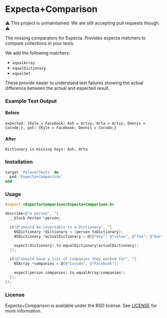 Expecta+Comparison
==================

:warning: This project is unmaintained. We are still accepting pull requests though. :warning:

The missing comparators for Expecta. Provides expecta matchers to compare
collections in your tests.

We add the following matchers:

- `equalArray`
- `equalDictionary`
- `equalSet`

These provide easier to understand test failures showing the actual difference
between the actual and expected result.

### Example Test Output

#### Before

```
expected: {Kyle = Facebook; Ash = Artsy; Orta = Artsy; Dennis = Cocode;}, got: {Kyle = Facebook; Dennis = Cocode;}
```

#### After

```
Dictionary is missing keys: Ash, Orta
```

### Installation

```ruby
target 'PalaverTests' do
  pod 'Expecta+Comparison'
end
```

### Usage

```objective-c
#import <Expecta+Comparison/Expecta+Comparison.h>

describe(@"a person", ^{
  __block Person *person;

  it(@"should be covertable to a dictionary", ^{
    NSDictionary *dictionary = [person toDictionary];
    NSDictionary *actualDictionary = @{@"key": @"value", @"foo": @"bar"};

    expect(dictionary).to.equalDictionary(actualDictionary);
  });

  it(@"should have a list of companies they worked for", ^{
    NSArray *companies = @[@"Cocode", @"Facebook"];

    expect(person.companies).to.equalArray(companies);
  });
});
```

### License

Expecta+Comparison is available under the BSD license. See [LICENSE](LICENSE)
for more information.

